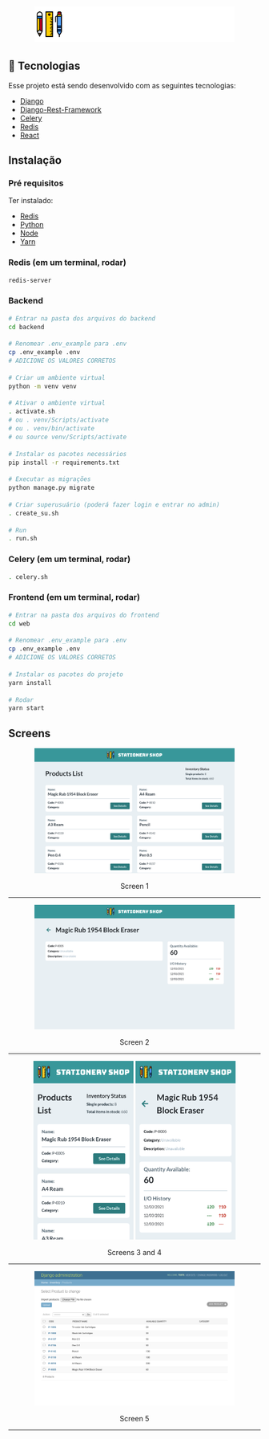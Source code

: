 
<h1 align="center">
    <img alt="Stationery Shop" title="Stationery Shop" src="./web/src/assets/logo.svg" width="400px" />
</h1>


## 🤖 Tecnologias

Esse projeto está sendo desenvolvido com as seguintes tecnologias:

- [Django](https://www.djangoproject.com/)
- [Django-Rest-Framework](https://www.django-rest-framework.org/)
- [Celery](https://docs.celeryq.dev/en/stable/)
- [Redis](https://redis.io/)
- [React](https://reactjs.org)

## Instalação

### Pré requisitos

Ter instalado:
- [Redis](https://redis.io/)
- [Python](https://www.python.org/downloads/)
- [Node](https://nodejs.org/en/download/)
- [Yarn](https://classic.yarnpkg.com/en/docs/install/)

### Redis (em um terminal, rodar)
```sh
redis-server
```

### Backend
```sh
# Entrar na pasta dos arquivos do backend
cd backend

# Renomear .env_example para .env
cp .env_example .env
# ADICIONE OS VALORES CORRETOS

# Criar um ambiente virtual
python -m venv venv

# Ativar o ambiente virtual
. activate.sh
# ou . venv/Scripts/activate
# ou . venv/bin/activate
# ou source venv/Scripts/activate

# Instalar os pacotes necessários
pip install -r requirements.txt

# Executar as migrações
python manage.py migrate

# Criar superusuário (poderá fazer login e entrar no admin)
. create_su.sh

# Run
. run.sh
```

### Celery (em um terminal, rodar)
```sh
. celery.sh
```

### Frontend (em um terminal, rodar)
```sh
# Entrar na pasta dos arquivos do frontend
cd web

# Renomear .env_example para .env
cp .env_example .env
# ADICIONE OS VALORES CORRETOS

# Instalar os pacotes do projeto
yarn install

# Rodar
yarn start
```

## Screens
<div align="center">
    <img alt="Screen 1" title="Screen 1" src=".github/screen_1.png?raw=true" width="400px" />
</div>
<p align="center">Screen 1</p>
<hr>

<div align="center">
    <img alt="Screen 2" title="Screen 2" src=".github/screen_2.png?raw=true" width="400px" />
</div>
<p align="center">Screen 2</p>
<hr>

<div align="center">
    <img alt="Screen 3" title="Screen 3" src=".github/screen_3.png?raw=true" width="200px" />
    <img alt="Screen 4" title="Screen 4" src=".github/screen_4.png?raw=true" width="200px" />
</div>
<p align="center">Screens 3 and 4</p>
<hr>

<div align="center">
    <img alt="Screen 5" title="Screen 5" src=".github/screen_5.png?raw=true" width="400px" />
</div>
<p align="center">Screen 5</p>
<hr>

